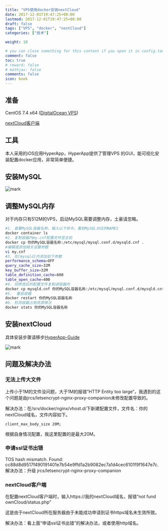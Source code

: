 ```yaml
---
title: "VPS使用docker安装nextCloud"
date: 2017-12-01T19:47:25+08:00
lastmod: 2017-12-01T19:47:25+08:00
draft: false
tags: ["VPS", "docker", "nextCloud"]
categories: ["技术"]

weight: 10

# you can close something for this content if you open it in config.toml.
comment: false
toc: true
# reward: false
# mathjax: false
comments: false
icon: book
---
```

<!-- toc -->
## 准备
CentOS 7.4 x64 ([DigitalOcean VPS](https://m.do.co/c/00a39cb0d92f))

[nextCloud客户端](https://nextcloud.com/install/#install-clients)

## 工具

本人采用的iOS应用HyperApp，HyperApp提供了管理VPS 的GUI，能可视化安装配置docker应用，非常简单便捷。

## 安装MySQL

![mark](http://7xnocv.com1.z0.glb.clouddn.com/blog/171205/GC1m21I9gJ.PNG)

## 调整MySQL内存

对于内存只有512M的VPS，启动MySQL需要调整内存，土豪请忽略。

``` sh
#1. 查看MySQL容器名称，输入以下命令，看到MySQL对应的NAMES
docker container ls
#2. 复制容器内my.cnf配置文件至主机
docker cp 你的MySQL容器名称:/etc/mysql/mysql.conf.d/mysqld.cnf .
#编辑或添加相关设置参数
vi my.cnf
#3. 在[mysqld]内添加如下参数
performance_schema=OFF 
query_cache_size=32M
key_buffer_size=32M
table_definition_cache=600
table_open_cache=400
#4. 将修改后的配置文件复制进容器内
docker cp mysqld.cnf 你的MySQL容器名称:/etc/mysql/mysql.conf.d/mysqld.cnf
#5.  重启容器
docker restart 你的MySQL容器名称
#6. 检测容器占用资源情况
docker stats 你的MySQL容器名称
```

## 安装nextCloud

具体安装步骤请移步[HyperApp-Guide](https://github.com/waylybaye/HyperApp-Guide/blob/master/zh/nextcloud.md)

![mark](http://7xnocv.com1.z0.glb.clouddn.com/blog/171205/8ED084IFj4.PNG)

## 问题及解决办法

### 无法上传大文件

上传小于1M的文件没问题，大于1M的报错”HTTP Entity too large“，我遇到的这个问题是由jrcs/letsencrypt-nginx-proxy-companion未修改配置导致的。

解决办法：在/srv/docker/nginx/vhost.d/下新建配置文件，文件名：你的nextCloud域名，文件内容如下。

`client_max_body_size 20M;`

根据自身情况配置，我这里配置的是最大20M。

### 申请ssl证书出错

TOS hash mismatch. Found: cc88d8d9517f490191401e7b54e9ffd1a2b9082ec7a1d4cec6101f9f1647e7c. 
解决办法：升级 jrcs/letsencrypt-nginx-proxy-companion

### nextCloud客户端

在配置nextCloud客户端时，输入https://我的nextCloud域名，报错“not fund ownCloud/status.php”

这是由于nextCloud所在服务器由于未能成功申请到证书https域名未生效所致。

解决办法：看上面“申请ssl证书出错”的解决办法，或者使用http域名。
